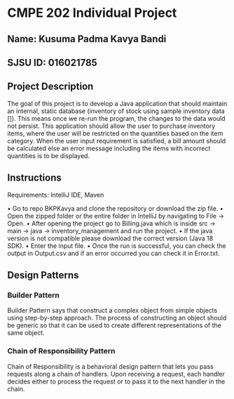 # CMPE 202 Individual Project

## Name: Kusuma Padma Kavya Bandi
## SJSU ID: 016021785

## Project Description
The goal of this project is to develop a Java application that should maintain an internal, static database (inventory of stock using sample inventory data []). This means once we re-run the program, the changes to the data would not persist. This application should allow the user to purchase inventory items, where the user will be restricted on the quantities based on the item category. When the user input requirement is satisfied, a bill amount should be calculated else an error message including the items with incorrect quantities is to be displayed.

## Instructions
Requirements: IntelliJ IDE, Maven

•	Go to repo BKPKavya and clone the repository or download the zip file.
•	Open the zipped folder or the entire folder in IntelliJ by navigating to File -> Open.
•	After opening the project go to Billing.java which is inside src -> main -> java -> inventory_management and run the project.
•	If the java version is not compatible please download the correct version (Java 18 SDK).
•	Enter the input file.
•	Once the run is successful, you can check the output in Output.csv and if an error occurred you can check it in Error.txt.


## Design Patterns 

### Builder Pattern

Builder Pattern says that construct a complex object from simple objects using step-by-step approach. The process of constructing an object should be generic so that it can be used to create different representations of the same object.

### Chain of Responsibility Pattern

Chain of Responsibility is a behavioral design pattern that lets you pass requests along a chain of handlers. Upon receiving a request, each handler decides either to process the request or to pass it to the next handler in the chain.


